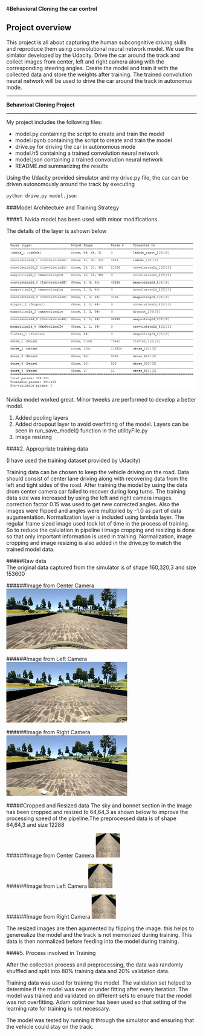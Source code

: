 #**Behavioral Cloning the car control** 

## Project overview
This project is all about capturing the human subcongnitive driving skills and reproduce them using convolutional neural network model. 
We use the simlator developed by the Udacity. Drive the car around the track and collect images from center, left and right camera along with 
the corresponding steering angles. Create the model and train it with the collected data and store the weights after training. The trained 
convolution neural network will be used to drive the car around the track in autonomus mode.

---

**Behavrioal Cloning Project**

---

My project includes the following files:
* model.py containing the script to create and train the model
* model.ipynb containing the script to create and train the model
* drive.py for driving the car in autonomous mode
* model.h5 containing a trained convolution neural network 
* model.json containing a trained convolution neural network
* README.md summarizing the results

Using the Udacity provided simulator and my drive.py file, the car can be driven autonomously around the track by executing 
```sh
python drive.py model.json
```

###Model Architecture and Training Strategy

####1. Nvida model has been used with minor modifications.

The details of the layer is ashown below

![Alt text](/Model_layers.jpg?raw=true "Model Visualization")

 Nvidia model worked great. Minor tweeks are performed to develop a better model.
 
1. Added pooling layers
2. Added droupout layer to avoid overfitting of the model. Layers can be seen in run_save_model() function in the utilityFile.py
3. Image resizing

####2. Appropriate training data

(I have used the training dataset provided by Udacity)

Training data can be chosen to keep the vehicle driving on the road. Data should consist of center lane driving along with recovering data from the left and tight sides of the road. After training the model by using the data drom center camera car failed to recover during long turns. The training data size was increased by using the left and right camera images. correction factor 0.15 was used to get new corrected angles. Also the images were flipped and angles were multiplied by -1.0 as part of data augumentation. Normalization layer is included using lambda layer. The regular frame sized image used took lot of time in the process of training. So to reduce the calulation in pipeline i image cropping and resizing is done so that only important information is used in training.  Normalization, image cropping and image resizing is also added in the drive.py to match the trained model data.

#####Raw data        
  The original data captured from the simulator is of shape 160,320,3 and size 153600
 
######Image from Center Camera                                
![Alt text](/originalcenter.png?raw=true "Original center image")   

######Image from Left Camera 
![Alt text](/originalleft.png?raw=true "Original left image") 

######Image from Right Camera
![Alt text](/originalright.png?raw=true "Original right image")

#####Cropped and Resized data
  The sky and bonnet section in the image has been cropped and resized to 64,64,3 as shown below to improve the processing speed of the pipeline.The preprocessed data is of shape 64,64,3 and size 12288

######Image from Center Camera
![Alt text](/Resizedcenter.png?raw=true "Resized center image")

######Image from Left Camera 
![Alt text](/Resizedleft.png?raw=true "Resized left image") 

######Image from Right Camera
![Alt text](/Resizedright.png?raw=true "Resized right image")

The resized images are then agumented by flipping the image. this helps to generealize the model and the track is not memorized during training. This data is then normalized before feeding into the model during training.

####5. Process involved in Training 

After the collection process and preprocessing, the data was randomly shuffled and split into 80% training data and 20% validation data. 

Training data was used for training the model. The validation set helped to determine if the model was over or under fitting after every iteration. The model was trained and validated on different sets to ensure that the model was not overfitting. Adam optimizer has been used so that setting of the learning rate for training is not necessary.

The model was tested by running it through the simulator and ensuring that the vehicle could stay on the track.
